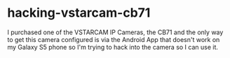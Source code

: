 # hacking-vstarcam-cb71
I purchased one of the VSTARCAM IP Cameras, the CB71 and the only way to get this camera configured is via the Android App that doesn't work on my Galaxy S5 phone so I'm trying to hack into the camera so I can use it.
